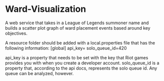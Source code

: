 # Ward-Visualization
A web service that takes in a League of Legends summoner name and builds a scatter plot graph of ward placement events based around key objectives.

A resource folder should be added with a local.properties file that has the following information:
[global]
api_key=<your Riot Games API key>
solo_queue_id=420

api_key is a property that needs to be set with the key that Riot games provides you with when you create a developer account.
solo_queue_id is a property that, according to the api docs, represents the solo queue id. Any queue can be analyzed, however.
